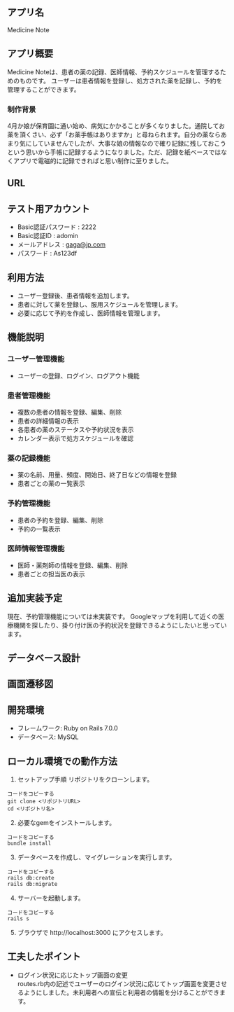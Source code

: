 ## アプリ名
 Medicine Note

## アプリ概要

Medicine Noteは、患者の薬の記録、医師情報、予約スケジュールを管理するためのものです。
ユーザーは患者情報を登録し、処方された薬を記録し、予約を管理することができます。

### 制作背景
4月か娘が保育園に通い始め、病気にかかることが多くなりました。通院してお薬を頂くさい、必ず「お薬手帳はありますか」と尋ねられます。自分の薬ならあまり気にしていませんでしたが、大事な娘の情報なので確り記録に残しておこうという思いから手帳に記録するようになりました。ただ、記録を紙ベースではなくアプリで電磁的に記録できればと思い制作に至りました。

## URL

## テスト用アカウント
- Basic認証パスワード  : 2222
- Basic認証ID         : adomin 
- メールアドレス       : gaga@jp.com 
- パスワード           : As123df

## 利用方法

- ユーザー登録後、患者情報を追加します。
- 患者に対して薬を登録し、服用スケジュールを管理します。
- 必要に応じて予約を作成し、医師情報を管理します。

## 機能説明

### ユーザー管理機能
- ユーザーの登録、ログイン、ログアウト機能

### 患者管理機能
- 複数の患者の情報を登録、編集、削除
- 患者の詳細情報の表示
- 各患者の薬のステータスや予約状況を表示
- カレンダー表示で処方スケジュールを確認

### 薬の記録機能
- 薬の名前、用量、頻度、開始日、終了日などの情報を登録
- 患者ごとの薬の一覧表示

### 予約管理機能
- 患者の予約を登録、編集、削除
- 予約の一覧表示

### 医師情報管理機能
- 医師・薬剤師の情報を登録、編集、削除
- 患者ごとの担当医の表示

## 追加実装予定
現在、予約管理機能については未実装です。
Googleマップを利用して近くの医療機関を探したり、掛り付け医の予約状況を登録できるようにしたいと思っています。

## データベース設計

## 画面遷移図

## 開発環境
- フレームワーク: Ruby on Rails 7.0.0
- データベース: MySQL

## ローカル環境での動作方法
1. セットアップ手順
リポジトリをクローンします。

```
コードをコピーする
git clone <リポジトリURL>
cd <リポジトリ名>
```
2. 必要なgemをインストールします。

```
コードをコピーする
bundle install
```

3. データベースを作成し、マイグレーションを実行します。

```
コードをコピーする
rails db:create
rails db:migrate
```

4. サーバーを起動します。
```
コードをコピーする
rails s
```
5. ブラウザで http://localhost:3000 にアクセスします。

## 工夫したポイント
 
- ログイン状況に応じたトップ画面の変更\
routes.rb内の記述でユーザーのログイン状況に応じてトップ画面を変更させるようにしました。未利用者への宣伝と利用者の情報を分けることができます。